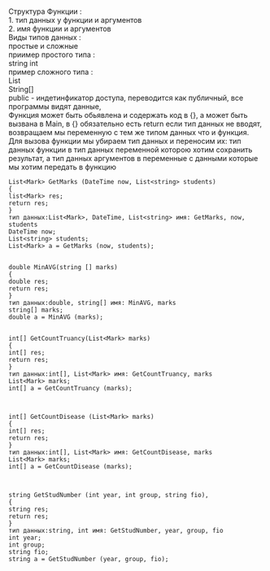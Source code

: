 <br>Структура Функции :
<br>1. тип данных у функции и аргументов 
<br>2. имя функции и аргументов
<br>Виды типов данных :
<br>простые и сложные 
<br>приимер простого типа :
<br>string int 
<br>пример сложного типа :
<br>List
<br>String[]
<br>public - индетинфикатор доступа, переводится как публичный, все программы видят данные, 
<br>Функция может быть обьявлена и содержать код в {}, а может быть вызвана в Main, в {} обязательно есть return если тип данных не вводят, возвращаем мы переменную с тем же типом данных что и функция. Для вызова функции мы убираем тип данных и переносим их: тип данных функции в тип данных переменной которою хотим сохранить результат, а тип данных аргументов в переменные с данными которые мы хотим передать в функцию
```
List<Mark> GetMarks (DateTime now, List<string> students) 
{
list<Mark> res;
return res;
}
тип данных:List<Mark>, DateTime, List<string> имя: GetMarks, now, students
DateTime now;
List<string> students;
List<Mark> a = GetMarks (now, students);


double MinAVG(string [] marks)
{
double res;
return res;
}
тип данных:double, string[] имя: MinAVG, marks
string[] marks;
double a = MinAVG (marks);


int[] GetCountTruancy(List<Mark> marks)
{
int[] res;
return res;
}
тип данных:int[], List<Mark> имя: GetCountTruancy, marks
List<Mark> marks;
int[] a = GetCountTruancy (marks);



int[] GetCountDisease (List<Mark> marks)
{
int[] res;
return res;
}
тип данных:int[], List<Mark> имя: GetCountDisease, marks
List<Mark> marks;
int[] a = GetCountDisease (marks);



string GetStudNumber (int year, int group, string fio),
{
string res;
return res;
}
тип данных:string, int имя: GetStudNumber, year, group, fio
int year;
int group;
string fio;
string a = GetStudNumber (year, group, fio);




